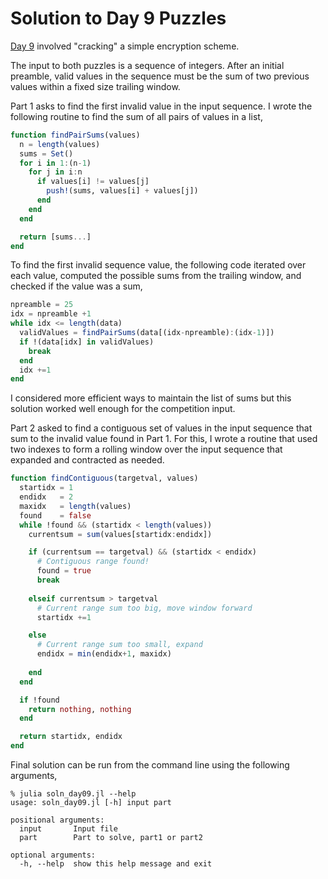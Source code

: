 # Solution to Day 9 Puzzles

[Day 9](https://adventofcode.com/2020/day/9) involved
"cracking" a simple encryption scheme. 

The input to both puzzles is a sequence of integers. After an initial
preamble, valid values in the sequence must be the sum of two previous
values within a fixed size trailing window.

Part 1 asks to find the first invalid value in the input sequence. I wrote
the following routine to find the sum of all pairs of values in a list,


```julia
function findPairSums(values)
  n = length(values)
  sums = Set()
  for i in 1:(n-1)
    for j in i:n
      if values[i] != values[j]
        push!(sums, values[i] + values[j])
      end
    end
  end

  return [sums...]
end
```

To find the first invalid sequence value, the following code iterated
over each value, computed the possible sums from the trailing window, and
checked if the value was a sum,

```julia
npreamble = 25  
idx = npreamble +1
while idx <= length(data)
  validValues = findPairSums(data[(idx-npreamble):(idx-1)])
  if !(data[idx] in validValues)
    break
  end
  idx +=1
end
```

I considered more efficient ways to maintain the list of sums but
this solution worked well enough for the competition input.

Part 2 asked to find a contiguous set of values in the input
sequence that sum to the invalid value found in Part 1. For this, 
I wrote a routine that used two indexes to form a rolling window
over the input sequence that expanded and contracted as needed.

```julia
function findContiguous(targetval, values)
  startidx = 1
  endidx   = 2
  maxidx   = length(values)
  found    = false
  while !found && (startidx < length(values))
    currentsum = sum(values[startidx:endidx])

    if (currentsum == targetval) && (startidx < endidx)
      # Contiguous range found!
      found = true
      break
      
    elseif currentsum > targetval
      # Current range sum too big, move window forward
      startidx +=1

    else
      # Current range sum too small, expand
      endidx = min(endidx+1, maxidx)
      
    end
  end

  if !found
    return nothing, nothing
  end

  return startidx, endidx 
end
```

Final solution can be run from the command line using the following arguments,

```
% julia soln_day09.jl --help
usage: soln_day09.jl [-h] input part

positional arguments:
  input       Input file
  part        Part to solve, part1 or part2

optional arguments:
  -h, --help  show this help message and exit
```
